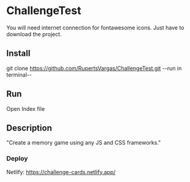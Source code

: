 # ChallengeTest

You will need internet connection for fontawesome icons.
Just have to download the project.

## Install
git clone https://github.com/RupertsVargas/ChallengeTest.git
--run in terminal--

## Run
Open Index file

## Description
"Create a memory game using any JS and CSS frameworks."

### Deploy
Netlify: https://challenge-cards.netlify.app/
